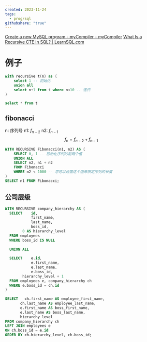 ```yaml
---
created: 2023-11-24
tags:
  - prog/sql
githubshare: "true"
---
```


[Create a new MySQL program - myCompiler - myCompiler](https://www.mycompiler.io/new/mysql)
[What Is a Recursive CTE in SQL? | LearnSQL.com](https://learnsql.com/blog/sql-recursive-cte/)

# 例子
```sql 
with recursive t(n) as (
    select 1 -- 初始化
    union all
    select n+1 from t where n<10 -- 递归
)

select * from t
```

## fibonacci
n: 序列号
n1:  $f_{n-2}$
n2: $f_{n-1}$
$$f_n = f_{n-2} +f_{n-1}$$
```sql
WITH RECURSIVE Fibonacci(n1, n2) AS (
    SELECT 0, 1 -- 初始化序列的前两个值
    UNION ALL
    SELECT n2, n1 + n2
    FROM Fibonacci
    WHERE n2 < 1000 -- 您可以设置这个值来限定序列的长度
)
SELECT n1 FROM Fibonacci;
```

## 公司层级
```sql
WITH RECURSIVE company_hierarchy AS (
  SELECT    id,
            first_name,
            last_name,
            boss_id,
        0 AS hierarchy_level
  FROM employees
  WHERE boss_id IS NULL
 
  UNION ALL
   
  SELECT    e.id,
            e.first_name,
            e.last_name,
            e.boss_id,
        hierarchy_level + 1
  FROM employees e, company_hierarchy ch
  WHERE e.boss_id = ch.id
)
 
SELECT   ch.first_name AS employee_first_name,
       ch.last_name AS employee_last_name,
       e.first_name AS boss_first_name,
       e.last_name AS boss_last_name,
       hierarchy_level
FROM company_hierarchy ch
LEFT JOIN employees e
ON ch.boss_id = e.id
ORDER BY ch.hierarchy_level, ch.boss_id;
```